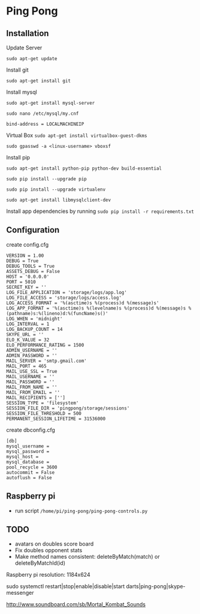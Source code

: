 # Ping Pong

## Installation

Update Server

`sudo apt-get update`

Install git

`sudo apt-get install git`

Install mysql

`sudo apt-get install mysql-server`

`sudo nano /etc/mysql/my.cnf`

```bind-address = LOCALMACHINEIP```


Virtual Box
`sudo apt-get install virtualbox-guest-dkms`

`sudo gpasswd -a <linux-username> vboxsf`

Install pip

`sudo apt-get install python-pip python-dev build-essential`

`sudo pip install --upgrade pip`

`sudo pip install --upgrade virtualenv`

`sudo apt-get install libmysqlclient-dev`

Install app dependencies by running `sudo pip install -r requirements.txt`

## Configuration

create config.cfg
```
VERSION = 1.00
DEBUG = True
DEBUG_TOOLS = True
ASSETS_DEBUG = False
HOST = '0.0.0.0'
PORT = 5010
SECRET_KEY = ''
LOG_FILE_APPLICATION = 'storage/logs/app.log'
LOG_FILE_ACCESS = 'storage/logs/access.log'
LOG_ACCESS_FORMAT = '%(asctime)s %(process)d %(message)s'
LOG_APP_FORMAT = '%(asctime)s %(levelname)s %(process)d %(message)s %(pathname)s:%(lineno)d:%(funcName)s()'
LOG_WHEN = 'midnight'
LOG_INTERVAL = 1
LOG_BACKUP_COUNT = 14
SKYPE_URL = ''
ELO_K_VALUE = 32
ELO_PERFORMANCE_RATING = 1500
ADMIN_USERNAME = ''
ADMIN_PASSWORD = ''
MAIL_SERVER = 'smtp.gmail.com'
MAIL_PORT = 465
MAIL_USE_SSL = True
MAIL_USERNAME = ''
MAIL_PASSWORD = ''
MAIL_FROM_NAME = ''
MAIL_FROM_EMAIL = ''
MAIL_RECIPIENTS = ['']
SESSION_TYPE = 'filesystem'
SESSION_FILE_DIR = 'pingpong/storage/sessions'
SESSION_FILE_THRESHOLD = 500
PERMANENT_SESSION_LIFETIME = 31536000
```

create dbconfig.cfg
```
[db]
mysql_username =
mysql_password =
mysql_host =
mysql_database =
pool_recycle = 3600
autocommit = False
autoflush = False
```


## Raspberry pi

* run script `/home/pi/ping-pong/ping-pong-controls.py`

## TODO

* avatars on doubles score board
* Fix doubles opponent stats
* Make method names consistent: deleteByMatch(match) or deleteByMatchId(id)

Raspberry pi resolution: 1184x624

sudo systemctl restart|stop|enable|disable|start darts|ping-pong|skype-messenger


http://www.soundboard.com/sb/Mortal_Kombat_Sounds